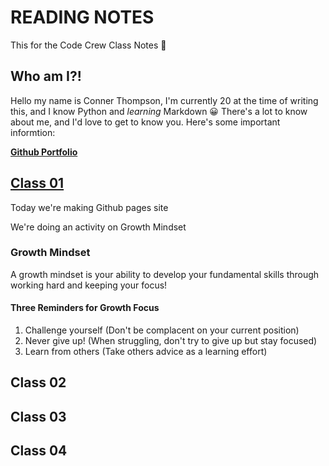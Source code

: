 # READING NOTES
This for the Code Crew Class Notes 📓

## Who am I?!

Hello my name is Conner Thompson, I'm currently 20 at the time of writing this, and I know Python and *learning* Markdown :grinning:
There's a lot to know about me, and I'd love to get to know you.
Here's some important informtion:

[**Github Portfolio**](/https://github.com/ConnerKT?tab=repositories/)



## [Class 01](/Reading-Notes/Class01)

Today we're making Github pages site

We're doing an activity on Growth Mindset

### Growth Mindset
A growth mindset is your ability to develop your fundamental skills through working hard and keeping your focus!

#### Three Reminders for Growth Focus

1. Challenge yourself (Don't be complacent on your current position)
2. Never give up! (When struggling, don't try to give up but stay focused)
3. Learn from others (Take others advice as a learning effort)

## Class 02

## Class 03

## Class 04
